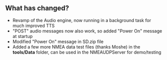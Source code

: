 ## What has changed?

- Revamp of the Audio engine, now running in a background task for much improved TTS
- "POST" audio messages now also work, so added "Power On" message at startup
- Modified "Power On" message in SD.zip file
- Added a few more NMEA data test files (thanks Moshe) in the **tools/Data** folder, can be used in the NMEAUDPServer for demo/testing 
